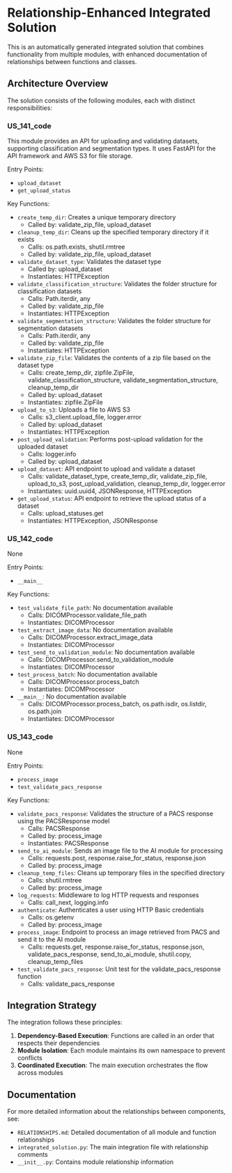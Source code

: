 # Relationship-Enhanced Integrated Solution

This is an automatically generated integrated solution that combines functionality from multiple modules,
with enhanced documentation of relationships between functions and classes.

## Architecture Overview

The solution consists of the following modules, each with distinct responsibilities:

### US_141_code
This module provides an API for uploading and validating datasets, supporting classification and segmentation types. It uses FastAPI for the API framework and AWS S3 for file storage.

Entry Points:
- `upload_dataset`
- `get_upload_status`

Key Functions:
- `create_temp_dir`: Creates a unique temporary directory
  - Called by: validate_zip_file, upload_dataset
- `cleanup_temp_dir`: Cleans up the specified temporary directory if it exists
  - Calls: os.path.exists, shutil.rmtree
  - Called by: validate_zip_file, upload_dataset
- `validate_dataset_type`: Validates the dataset type
  - Called by: upload_dataset
  - Instantiates: HTTPException
- `validate_classification_structure`: Validates the folder structure for classification datasets
  - Calls: Path.iterdir, any
  - Called by: validate_zip_file
  - Instantiates: HTTPException
- `validate_segmentation_structure`: Validates the folder structure for segmentation datasets
  - Calls: Path.iterdir, any
  - Called by: validate_zip_file
  - Instantiates: HTTPException
- `validate_zip_file`: Validates the contents of a zip file based on the dataset type
  - Calls: create_temp_dir, zipfile.ZipFile, validate_classification_structure, validate_segmentation_structure, cleanup_temp_dir
  - Called by: upload_dataset
  - Instantiates: zipfile.ZipFile
- `upload_to_s3`: Uploads a file to AWS S3
  - Calls: s3_client.upload_file, logger.error
  - Called by: upload_dataset
  - Instantiates: HTTPException
- `post_upload_validation`: Performs post-upload validation for the uploaded dataset
  - Calls: logger.info
  - Called by: upload_dataset
- `upload_dataset`: API endpoint to upload and validate a dataset
  - Calls: validate_dataset_type, create_temp_dir, validate_zip_file, upload_to_s3, post_upload_validation, cleanup_temp_dir, logger.error
  - Instantiates: uuid.uuid4, JSONResponse, HTTPException
- `get_upload_status`: API endpoint to retrieve the upload status of a dataset
  - Calls: upload_statuses.get
  - Instantiates: HTTPException, JSONResponse

### US_142_code
None

Entry Points:
- `__main__`

Key Functions:
- `test_validate_file_path`: No documentation available
  - Calls: DICOMProcessor.validate_file_path
  - Instantiates: DICOMProcessor
- `test_extract_image_data`: No documentation available
  - Calls: DICOMProcessor.extract_image_data
  - Instantiates: DICOMProcessor
- `test_send_to_validation_module`: No documentation available
  - Calls: DICOMProcessor.send_to_validation_module
  - Instantiates: DICOMProcessor
- `test_process_batch`: No documentation available
  - Calls: DICOMProcessor.process_batch
  - Instantiates: DICOMProcessor
- `__main__`: No documentation available
  - Calls: DICOMProcessor.process_batch, os.path.isdir, os.listdir, os.path.join
  - Instantiates: DICOMProcessor

### US_143_code
None

Entry Points:
- `process_image`
- `test_validate_pacs_response`

Key Functions:
- `validate_pacs_response`: Validates the structure of a PACS response using the PACSResponse model
  - Calls: PACSResponse
  - Called by: process_image
  - Instantiates: PACSResponse
- `send_to_ai_module`: Sends an image file to the AI module for processing
  - Calls: requests.post, response.raise_for_status, response.json
  - Called by: process_image
- `cleanup_temp_files`: Cleans up temporary files in the specified directory
  - Calls: shutil.rmtree
  - Called by: process_image
- `log_requests`: Middleware to log HTTP requests and responses
  - Calls: call_next, logging.info
- `authenticate`: Authenticates a user using HTTP Basic credentials
  - Calls: os.getenv
  - Called by: process_image
- `process_image`: Endpoint to process an image retrieved from PACS and send it to the AI module
  - Calls: requests.get, response.raise_for_status, response.json, validate_pacs_response, send_to_ai_module, shutil.copy, cleanup_temp_files
- `test_validate_pacs_response`: Unit test for the validate_pacs_response function
  - Calls: validate_pacs_response

## Integration Strategy

The integration follows these principles:

1. **Dependency-Based Execution**: Functions are called in an order that respects their dependencies
2. **Module Isolation**: Each module maintains its own namespace to prevent conflicts
3. **Coordinated Execution**: The main execution orchestrates the flow across modules

## Documentation

For more detailed information about the relationships between components, see:

- `RELATIONSHIPS.md`: Detailed documentation of all module and function relationships
- `integrated_solution.py`: The main integration file with relationship comments
- `__init__.py`: Contains module relationship information